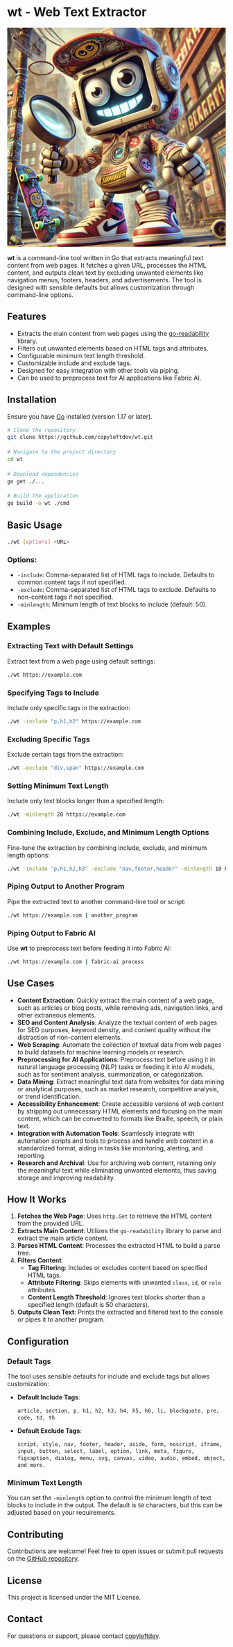 # wt - Web Text Extractor

![Dope Robot Character](dope.png)

**wt** is a command-line tool written in Go that extracts meaningful text content from web pages. It fetches a given URL, processes the HTML content, and outputs clean text by excluding unwanted elements like navigation menus, footers, headers, and advertisements. The tool is designed with sensible defaults but allows customization through command-line options.

## Features

- Extracts the main content from web pages using the [go-readability](https://github.com/go-shiori/go-readability) library.
- Filters out unwanted elements based on HTML tags and attributes.
- Configurable minimum text length threshold.
- Customizable include and exclude tags.
- Designed for easy integration with other tools via piping.
- Can be used to preprocess text for AI applications like Fabric AI.

## Installation

Ensure you have [Go](https://golang.org/dl/) installed (version 1.17 or later).

```bash
# Clone the repository
git clone https://github.com/copyleftdev/wt.git

# Navigate to the project directory
cd wt

# Download dependencies
go get ./...

# Build the application
go build -o wt ./cmd
```

## Basic Usage

```bash
./wt [options] <URL>
```

### Options:

- `-include`: Comma-separated list of HTML tags to include. Defaults to common content tags if not specified.
- `-exclude`: Comma-separated list of HTML tags to exclude. Defaults to non-content tags if not specified.
- `-minlength`: Minimum length of text blocks to include (default: 50).

## Examples

### Extracting Text with Default Settings

Extract text from a web page using default settings:

```bash
./wt https://example.com
```

### Specifying Tags to Include

Include only specific tags in the extraction:

```bash
./wt -include "p,h1,h2" https://example.com
```

### Excluding Specific Tags

Exclude certain tags from the extraction:

```bash
./wt -exclude "div,span" https://example.com
```

### Setting Minimum Text Length

Include only text blocks longer than a specified length:

```bash
./wt -minlength 20 https://example.com
```

### Combining Include, Exclude, and Minimum Length Options

Fine-tune the extraction by combining include, exclude, and minimum length options:

```bash
./wt -include "p,h1,h2,h3" -exclude "nav,footer,header" -minlength 10 https://example.com
```

### Piping Output to Another Program

Pipe the extracted text to another command-line tool or script:

```bash
./wt https://example.com | another_program
```

### Piping Output to Fabric AI

Use **wt** to preprocess text before feeding it into Fabric AI:

```bash
./wt https://example.com | fabric-ai process
```

## Use Cases

- **Content Extraction**: Quickly extract the main content of a web page, such as articles or blog posts, while removing ads, navigation links, and other extraneous elements.
- **SEO and Content Analysis**: Analyze the textual content of web pages for SEO purposes, keyword density, and content quality without the distraction of non-content elements.
- **Web Scraping**: Automate the collection of textual data from web pages to build datasets for machine learning models or research.
- **Preprocessing for AI Applications**: Preprocess text before using it in natural language processing (NLP) tasks or feeding it into AI models, such as for sentiment analysis, summarization, or categorization.
- **Data Mining**: Extract meaningful text data from websites for data mining or analytical purposes, such as market research, competitive analysis, or trend identification.
- **Accessibility Enhancement**: Create accessible versions of web content by stripping out unnecessary HTML elements and focusing on the main content, which can be converted to formats like Braille, speech, or plain text.
- **Integration with Automation Tools**: Seamlessly integrate with automation scripts and tools to process and handle web content in a standardized format, aiding in tasks like monitoring, alerting, and reporting.
- **Research and Archival**: Use for archiving web content, retaining only the meaningful text while eliminating unwanted elements, thus saving storage and improving readability.

## How It Works

1. **Fetches the Web Page**: Uses `http.Get` to retrieve the HTML content from the provided URL.
2. **Extracts Main Content**: Utilizes the `go-readability` library to parse and extract the main article content.
3. **Parses HTML Content**: Processes the extracted HTML to build a parse tree.
4. **Filters Content**:
   - **Tag Filtering**: Includes or excludes content based on specified HTML tags.
   - **Attribute Filtering**: Skips elements with unwanted `class`, `id`, or `role` attributes.
   - **Content Length Threshold**: Ignores text blocks shorter than a specified length (default is 50 characters).
5. **Outputs Clean Text**: Prints the extracted and filtered text to the console or pipes it to another program.

## Configuration

### Default Tags

The tool uses sensible defaults for include and exclude tags but allows customization:

- **Default Include Tags**:

  ```
  article, section, p, h1, h2, h3, h4, h5, h6, li, blockquote, pre, code, td, th
  ```

- **Default Exclude Tags**:

  ```
  script, style, nav, footer, header, aside, form, noscript, iframe, input, button, select, label, option, link, meta, figure, figcaption, dialog, menu, svg, canvas, video, audio, embed, object, and more.
  ```

### Minimum Text Length

You can set the `-minlength` option to control the minimum length of text blocks to include in the output. The default is `50` characters, but this can be adjusted based on your requirements.

## Contributing

Contributions are welcome! Feel free to open issues or submit pull requests on the [GitHub repository](https://github.com/copyleftdev/wt).

## License

This project is licensed under the MIT License.

## Contact

For questions or support, please contact [copyleftdev](mailto:dj@codetestcode.io).
